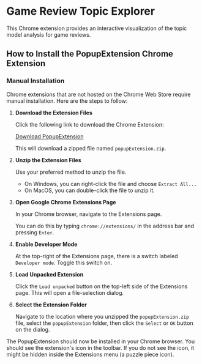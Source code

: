 # Game Review Topic Explorer

This Chrome extension provides an interactive visualization of the topic model analysis for game reviews. 
 
## How to Install the PopupExtension Chrome Extension

### Manual Installation

Chrome extensions that are not hosted on the Chrome Web Store require manual installation. Here are the steps to follow:

1. **Download the Extension Files**

    Click the following link to download the Chrome Extension:

    [Download PopupExtension](https://github.com/username/repository/raw/main/popupExtension.zip)

    This will download a zipped file named `popupExtension.zip`.

2. **Unzip the Extension Files**

    Use your preferred method to unzip the file.

    - On Windows, you can right-click the file and choose `Extract All...`
    - On MacOS, you can double-click the file to unzip it.

3. **Open Google Chrome Extensions Page**

    In your Chrome browser, navigate to the Extensions page.

    You can do this by typing `chrome://extensions/` in the address bar and pressing `Enter`.

4. **Enable Developer Mode**

    At the top-right of the Extensions page, there is a switch labeled `Developer mode`. Toggle this switch on.

5. **Load Unpacked Extension**

    Click the `Load unpacked` button on the top-left side of the Extensions page. This will open a file-selection dialog.

6. **Select the Extension Folder**

    Navigate to the location where you unzipped the `popupExtension.zip` file, select the `popupExtension` folder, then click the `Select` or `OK` button on the dialog.

The PopupExtension should now be installed in your Chrome browser. You should see the extension's icon in the toolbar. If you do not see the icon, it might be hidden inside the Extensions menu (a puzzle piece icon).
